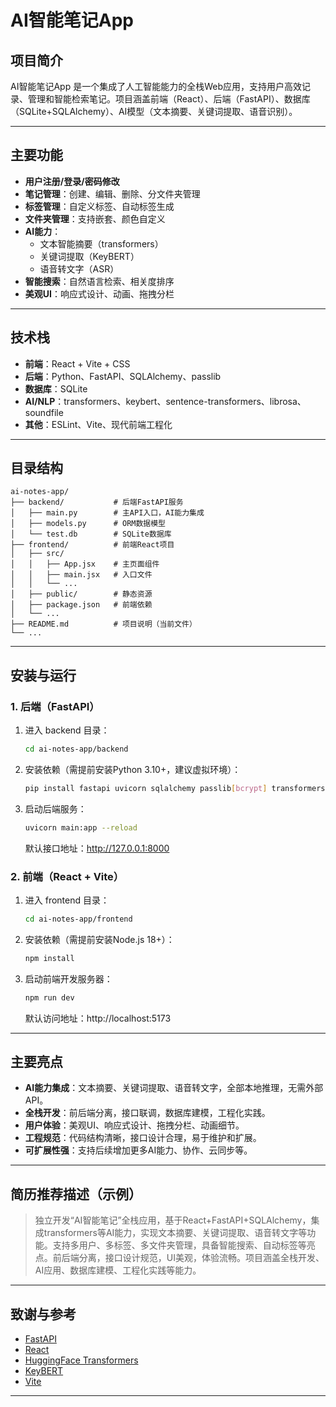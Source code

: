 # AI智能笔记App

## 项目简介
AI智能笔记App 是一个集成了人工智能能力的全栈Web应用，支持用户高效记录、管理和智能检索笔记。项目涵盖前端（React）、后端（FastAPI）、数据库（SQLite+SQLAlchemy）、AI模型（文本摘要、关键词提取、语音识别）。

---

## 主要功能
- **用户注册/登录/密码修改**
- **笔记管理**：创建、编辑、删除、分文件夹管理
- **标签管理**：自定义标签、自动标签生成
- **文件夹管理**：支持嵌套、颜色自定义
- **AI能力**：
  - 文本智能摘要（transformers）
  - 关键词提取（KeyBERT）
  - 语音转文字（ASR）
- **智能搜索**：自然语言检索、相关度排序
- **美观UI**：响应式设计、动画、拖拽分栏

---

## 技术栈
- **前端**：React + Vite + CSS
- **后端**：Python、FastAPI、SQLAlchemy、passlib
- **数据库**：SQLite
- **AI/NLP**：transformers、keybert、sentence-transformers、librosa、soundfile
- **其他**：ESLint、Vite、现代前端工程化

---

## 目录结构
```
ai-notes-app/
├── backend/           # 后端FastAPI服务
│   ├── main.py        # 主API入口，AI能力集成
│   ├── models.py      # ORM数据模型
│   └── test.db        # SQLite数据库
├── frontend/          # 前端React项目
│   ├── src/
│   │   ├── App.jsx    # 主页面组件
│   │   ├── main.jsx   # 入口文件
│   │   └── ...
│   ├── public/        # 静态资源
│   ├── package.json   # 前端依赖
│   └── ...
├── README.md          # 项目说明（当前文件）
└── ...
```

---

## 安装与运行

### 1. 后端（FastAPI）
1. 进入 backend 目录：
   ```bash
   cd ai-notes-app/backend
   ```
2. 安装依赖（需提前安装Python 3.10+，建议虚拟环境）：
   ```bash
   pip install fastapi uvicorn sqlalchemy passlib[bcrypt] transformers torch keybert sentence-transformers librosa soundfile
   ```
3. 启动后端服务：
   ```bash
   uvicorn main:app --reload
   ```
   默认接口地址：http://127.0.0.1:8000

### 2. 前端（React + Vite）
1. 进入 frontend 目录：
   ```bash
   cd ai-notes-app/frontend
   ```
2. 安装依赖（需提前安装Node.js 18+）：
   ```bash
   npm install
   ```
3. 启动前端开发服务器：
   ```bash
   npm run dev
   ```
   默认访问地址：http://localhost:5173

---

## 主要亮点
- **AI能力集成**：文本摘要、关键词提取、语音转文字，全部本地推理，无需外部API。
- **全栈开发**：前后端分离，接口联调，数据库建模，工程化实践。
- **用户体验**：美观UI、响应式设计、拖拽分栏、动画细节。
- **工程规范**：代码结构清晰，接口设计合理，易于维护和扩展。
- **可扩展性强**：支持后续增加更多AI能力、协作、云同步等。

---

## 简历推荐描述（示例）
> 独立开发“AI智能笔记”全栈应用，基于React+FastAPI+SQLAlchemy，集成transformers等AI能力，实现文本摘要、关键词提取、语音转文字等功能。支持多用户、多标签、多文件夹管理，具备智能搜索、自动标签等亮点。前后端分离，接口设计规范，UI美观，体验流畅。项目涵盖全栈开发、AI应用、数据库建模、工程化实践等能力。

---

## 致谢与参考
- [FastAPI](https://fastapi.tiangolo.com/)
- [React](https://react.dev/)
- [HuggingFace Transformers](https://huggingface.co/transformers/)
- [KeyBERT](https://github.com/MaartenGr/KeyBERT)
- [Vite](https://vitejs.dev/)

---